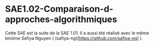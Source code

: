 # SAE1.02-Comparaison-d-approches-algorithmiques

Cette SAE est la suite de la SAE 1.01. Il a aussi été réalisé avec le même binôme Safiya Nguyen ( (safiya-ng)[https://github.com/safiya-ng] ).

